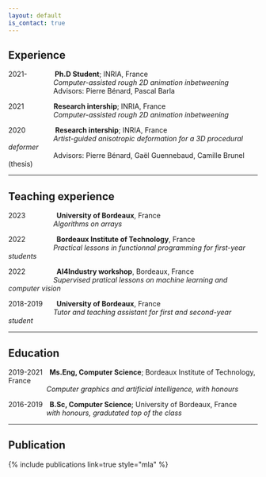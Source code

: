 ```yaml
---
layout: default
is_contact: true
---
```


## Experience

2021-&emsp;&emsp;&emsp;&emsp;**Ph.D Student**; INRIA, France  
&emsp;&emsp;&emsp;&emsp;&emsp;&ensp;&emsp;*Computer-assisted rough 2D animation inbetweening*  
&emsp;&emsp;&emsp;&emsp;&emsp;&ensp;&emsp;Advisors: Pierre Bénard, Pascal Barla

2021 &emsp;&emsp;&emsp;&emsp;**Research intership**; INRIA, France  
&emsp;&emsp;&emsp;&emsp;&emsp;&ensp;&emsp;*Computer-assisted rough 2D animation inbetweening*
    
2020 &emsp;&emsp;&emsp;&emsp;**Research intership**; INRIA, France  
&emsp;&emsp;&emsp;&emsp;&emsp;&ensp;&emsp;*Artist-guided anisotropic deformation for a 3D procedural deformer*  
&emsp;&emsp;&emsp;&emsp;&emsp;&ensp;&emsp;Advisors: Pierre Bénard, Gaël Guennebaud, Camille Brunel (thesis)

------

## Teaching experience

2023&emsp;&emsp;&emsp;&emsp;&ensp;**University of Bordeaux**, France  
&emsp;&emsp;&emsp;&emsp;&emsp;&ensp;&emsp;*Algorithms on arrays*

2022&emsp;&emsp;&emsp;&emsp;&ensp;**Bordeaux Institute of Technology**, France  
&emsp;&emsp;&emsp;&emsp;&emsp;&ensp;&emsp;*Practical lessons in functionnal programming for first-year students*

2022&emsp;&emsp;&emsp;&emsp;&ensp;**AI4Industry workshop**, Bordeaux, France  
&emsp;&emsp;&emsp;&emsp;&emsp;&ensp;&emsp;*Supervised pratical lessons on machine learning and computer vision*

2018-2019&emsp;&emsp;**University of Bordeaux**, France  
&emsp;&emsp;&emsp;&emsp;&emsp;&ensp;&emsp;*Tutor and teaching assistant for first and second-year student*


------

## Education 

2019-2021&emsp;**Ms.Eng, Computer Science**; Bordeaux Institute of Technology, France  
&emsp;&emsp;&emsp;&emsp;&emsp;&ensp;*Computer graphics and artificial intelligence, with honours*

2016-2019&emsp;**B.Sc, Computer Science**; University of Bordeaux, France  
&emsp;&emsp;&emsp;&emsp;&emsp;&ensp;*with honours, gradutated top of the class*

------

## Publication

{% include publications link=true style="mla"  %}
